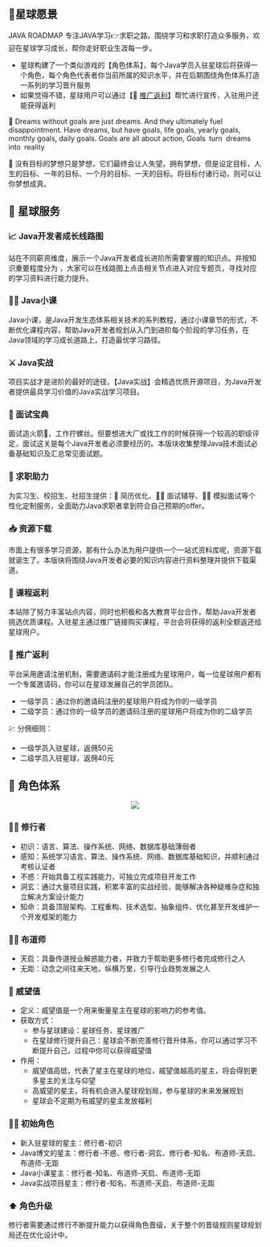 ## :dart: ​星球愿景


JAVA ROADMAP 专注JAVA学习👉求职之路。围绕学习和求职打造众多服务，欢迎在星球学习成长，帮你走好职业生涯每一步。

- 星球构建了一个类似游戏的【角色体系】，每个Java学员入驻星球后将获得一个角色，每个角色代表者你当前所属的知识水平，并在后期围绕角色体系打造一系列的学习晋升服务
- 如果觉得不错，星球用户可以通过【🤑 [推广返利](https://www.javaroadmap.com/promotion/)】帮忙进行宣传，入驻用户还能获得返利

:memo: Dreams without goals are just dreams. And they ultimately fuel disappointment. Have dreams, but have goals, life goals, yearly goals, monthly goals, daily goals. Goals are all about action, Goals turn dreams into reality

:fist_oncoming: 没有目标的梦想只是梦想，它们最终会让人失望。拥有梦想，但是设定目标，人生的目标、一年的目标、一个月的目标、一天的目标。将目标付诸行动，则可以让你梦想成真。



## :bookmark_tabs: 星球服务



### :chart_with_upwards_trend: Java开发者成长线路图 <Badge text="beta" type="tip"/> 


站在不同薪资维度，展示一个Java开发者成长进阶所需要掌握的知识点。并按知识重要程度分为<Badge text="懂的话更好" type="tip" vertical="middle"/>  <Badge text="必会" type="tip" vertical="middle"/>  ，大家可以在线路图上点击相关节点进入对应专题页，寻找对应的学习资料进行能力提升。




### :man_teacher: Java小课 <Badge text="beta" type="tip"/> 


Java小课，是Java开发生态体系相关技术的系列教程，通过小课章节的形式，不断优化课程内容，帮助Java开发者规划从入门到进阶每个阶段的学习任务，在Java领域的学习成长道路上，打造最优学习路径。


### :crossed_swords: Java实战 <Badge text="beta" type="tip"/> 


项目实战才是进阶的最好的途径，【Java实战】会精选优质开源项目，为Java开发者提供最具学习价值的Java实战学习项目。


### :rocket: 面试宝典<Badge text="beta" type="tip"/> 


面试造火箭:rocket:，工作拧螺丝。但要想进大厂或找工作的时候获得一个较高的职级评定，面试这关是每个Java开发者必须要经历的。本版块收集整理Java技术面试必备基础知识及汇总常见面试题。


### :e-mail: 求职助力<Badge text="内测中" type="error"/> 


为实习生、校招生、社招生提供：📑 简历优化、👨‍🏫 面试辅导、👨‍💻 模拟面试等个性化定制服务，全面助力Java求职者拿到符合自己预期的offer。




### 📥 资源下载 <Badge text="release" type="tip"/> 


市面上有很多学习资源，那有什么办法为用户提供一个一站式资料库呢，资源下载就诞生了。本版块将围绕Java开发者必要的知识内容进行资料整理并提供下载渠道。





### :gift: 课程返利 <Badge text="beta" type="tip"/> 


本站除了努力丰富站点内容，同时也积极和各大教育平台合作，帮助Java开发者挑选优质课程。入驻星主通过推广链接购买课程，平台会将获得的返利全额返还给星球用户。





### :money_mouth_face: 推广返利<Badge text="beta" type="tip"/> 


平台采用邀请注册机制，需要邀请码才能注册成为星球用户，每一位星球用户都有一个专属邀请码，你可以在星球发展自己的学员团队。

- 一级学员：通过你的邀请码注册的星球用户将成为你的一级学员
- 二级学员：通过你的一级学员的邀请码注册的星球用户将成为你的二级学员

💹 分佣细则：

- 一级学员入驻星球，返佣50元
- 二级学员入驻星球，返佣40元




## 🦹 角色体系

<div align="center"> <img src="https://image-1302243118.cos.ap-beijing.myqcloud.com/public/img/role.svg" /> </div>

### :man_office_worker: ​修行者


- 初识：语言、算法、操作系统、网络、数据库基础薄弱者
- 感知：系统学习语言、算法、操作系统、网络、数据库基础知识，并顺利通过考核认证者
- 不惑：开始具备工程实践能力，可独立完成项目开发工作
- 洞玄：通过大量项目实践，积累丰富的实战经验，能够解决各种疑难杂症和独立解决方案设计能力
- 知命：具备顶层架构、工程重构、技术选型、抽象组件、优化甚至开发维护一个开发框架的能力


### 🧙‍♂️ 布道师


- 天启：具备传道授业解惑能力者，并致力于帮助更多修行者完成修行之人
- 无距：动念之间往来天地，纵横万里，引导行业趋势发展之人


### 💎 威望值


- 定义：威望值是一个用来衡量星主在星球的影响力的参考值。
- 获取方式：
  - 参与星球建设：星球任务、星球推广
  - 在星球修行提升自己：星球会不断完善修行晋升体系，你可以通过学习不断提升自己，过程中你可以获得威望值
- 作用：
  - 威望值高低，代表了星主在星球的地位，威望值越高的星主，将会得到更多星主的关注与仰望
  - 高威望的星主，将有机会进入星球规划局，参与星球的未来发展规划
  - 星球会不定期为有威望的星主发放福利



### 🦹‍♂️ 初始角色


- 新入驻星球的星主：修行者-初识
- Java博文的星主：修行者-不惑、修行者-洞玄、修行者-知名、布道师-天启、布道师-无距
- Java小课星主：修行者-知名、布道师-天启、布道师-无距
- Java实战项目星主：修行者-知名、布道师-天启、布道师-无距


### :arrow_up: ​角色升级


修行者需要通过修行不断提升能力以获得角色晋级，关于整个的晋级规则星球规划局还在优化设计中。
